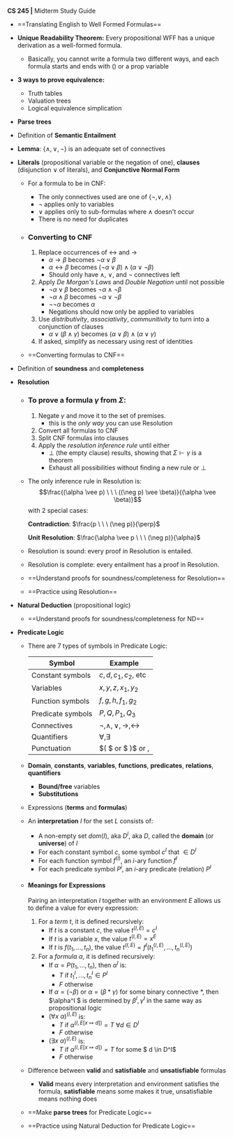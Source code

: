 __CS 245 |__ Midterm Study Guide

- ==Translating English to Well Formed Formulas==

- __Unique Readability Theorem:__ Every propositional WFF has a unique derivation as a well-formed formula.

  - Basically, you cannot write a formula two different ways, and each formula starts and ends with () or a prop variable

- __3 ways to prove equivalence:__

  - Truth tables
  - Valuation trees
  - Logical equivalence simplication

- **Parse trees**

- Definition of __Semantic Entailment__

- __Lemma__: $\{\wedge, \vee, \neg\}$ is an adequate set of connectives

- __Literals__ (propositional variable or the negation of one), __clauses__ (disjunction $\vee$ of literals), and __Conjunctive Normal Form__

  - For a formula to be in CNF:

    - The only connectives used are one of $\{ \neg, \vee, \wedge \}$
    - $\neg$ applies only to variables
    - $\vee$ applies only to sub-formulas where $\wedge$ doesn't occur
    - There is no need for duplicates

  - ### Converting to CNF

    1. Replace occurrences of $\leftrightarrow$ and $\rightarrow$
       - $\alpha \rightarrow \beta$ becomes $\neg \alpha \vee \beta$
       - $\alpha \leftrightarrow \beta$ becomes $(\neg \alpha \vee \beta) \wedge (\alpha \vee \neg \beta)$
       - Should only have $\wedge$, $\vee$, and $\neg$ connectives left
    2. Apply _De Morgan's Laws_ and _Double Negation_ until not possible
       - $\neg \alpha \vee \beta$ becomes $\neg \alpha \wedge \neg \beta$
       - $\neg \alpha \wedge \beta$ becomes $\neg \alpha \vee \neg \beta$
       - $\neg \neg \alpha$ becomes $\alpha$
       - Negations should now only be applied to variables
    3. Use _distributivity_, _associativity_, _communitivity_ to turn into a conjunction of clauses
       - $\alpha \vee (\beta \wedge \gamma)$ becomes $(\alpha \vee \beta) \wedge (\alpha \vee \gamma)$
    4. If asked, simplify as necessary using rest of identities

  - ==Converting formulas to CNF==

- Definition of __soundness__ and __completeness__

- __Resolution__

  - ### To prove a formula $\gamma$ from $\Sigma$:

    1. Negate $\gamma$ and move it to the set of premises.
       - this is the _only way_ you can use Resolution
    2. Convert all formulas to CNF
    3. Split CNF formulas into clauses
    4. Apply the _resolution inference rule_ until either
       - $\perp$ (the empty clause) results, showing that $\Sigma \vdash \gamma$ is a theorem
       - Exhaust all possibilities without finding a new rule or $\perp$ 

  - The only inference rule in Resolution is:
    $$\frac{(\alpha \vee p) \ \ \ ((\neg p) \vee \beta)}{(\alpha \vee \beta)}$$
    with 2 special cases:

    __Contradiction__: $\frac{p \ \ \ (\neg p)}{\perp}$

    __Unit Resolution__: $\frac{\alpha \vee p \ \ \ (\neg p)}{\alpha}$

  - Resolution is sound: every proof in Resolution is entailed.

  - Resolution is complete: every entailment has a proof in Resolution.

  - ==Understand proofs for soundness/completeness for Resolution==

  - ==Practice using Resolution==

- __Natural Deduction__ (propositional logic)

  - ==Understand proofs for soundness/completeness for ND==

- __Predicate Logic__

  - There are 7 types of symbols in Predicate Logic:

    | Symbol            | Example                                            |
    | ----------------- | -------------------------------------------------- |
    | Constant symbols  | $c, d, c_1, c_2$, etc                              |
    | Variables         | $x, y, z, x_1, y_2$                                |
    | Function symbols  | $f, g, h, f_1, g_2$                                |
    | Predicate symbols | $P, Q, P_1, Q_3$                                   |
    | Connectives       | $\neg, \wedge, \vee, \rightarrow, \leftrightarrow$ |
    | Quantifiers       | $\forall, \exists$                                 |
    | Punctuation       | $( $ or $   )$ or $,$                              |

  - __Domain__, __constants__, __variables__, __functions__, __predicates__, __relations__, __quantifiers__

    - __Bound/free__ variables
    - __Substitutions__

  - Expressions (**terms** and **formulas**)

  - An __interpretation__ $I$ for the set $L$ consists of:

    - A non-empty set $dom(I)$, aka $D^I$, aka $D$, called the __domain__ (or __universe__) of $I$
    - For each constant symbol $c$, some symbol $c^I$ that $\in D^I$
    - For each function symbol $f^{(i)}$, an $i$-ary function $f^I$
    - For each predicate symbol $P^{i}$, an $i$-ary predicate (relation) $P^I$

  - #### Meanings for Expressions

    Pairing an interpretation $I$ together with an environment $E$ allows us to define a value for every expression:

    1. For a _term_ $t$, it is defined recursively:
       - If $t$ is a constant $c$, the value $t^{(I, E)} = c^I$
       - If $t$ is a variable $x$, the value $t^{(I, E)} = x^E$
       - If $t$ is $f(t_1, ..., t_n)$, the value $t^{(I, E)} = f^I (t_1^{(I, E)}, ..., t_n^{(I, E)})$
    2. For a _formula_ $\alpha$, it is defined recursively:
       - If $\alpha = P(t_1, ..., t_n)$, then $\alpha^I$ is:
         - $T$ if $t_1^I, ..., t_n^I \in P^I$
         - $F$ otherwise
       - If $\alpha = (\neg \beta)$ or $\alpha = (\beta * \gamma)$ for some binary connective $*$, then $\alpha^I $ is determined by $\beta^I, \gamma^I$ in the same way as propositional logic
       - $(\forall x \ \alpha)^{(I, E)}$ is:
         - $T$ if $\alpha^{(I, E[x \mapsto d])} = T \ \forall d \in D^I$
         - $F$ otherwise
       - $(\exists x \ \alpha)^{(I, E)}$ is:
         - $T$ if $\alpha^{(I, E[x \mapsto d])} = T$ for some $ d \in D^I$
         - $F$ otherwise

  - Difference between **valid** and **satisfiable** and **unsatisfiable** formulas

    - **Valid** means every interpretation and environment satisfies the formula, **satisfiable** means some makes it true, unsatisfiable means nothing does

  - ==Make __parse trees__ for Predicate Logic==

  - ==Practice using Natural Deduction for Predicate Logic==
